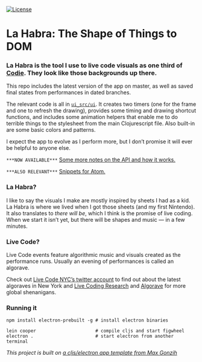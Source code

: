 [![License](http://img.shields.io/:license-mit-blue.svg)](https://github.com/Gonzih/feeds2imap.clj/blob/master/LICENSE.md) 

# La Habra: The Shape of Things to DOM


### La Habra is the tool I use to live code visuals as one third of [Codie](https://codie.live). They look like those backgrounds up there.

This repo includes the latest version of the app on master, as well as saved final states from performances in dated branches.

The relevant code is all in [`ui_src/ui`](https://github.com/sarahgp/la-habra/tree/master/ui_src/ui). It creates two timers (one for the frame and one to refresh the drawing), provides some timing and drawing shortcut functions, and includes some animation helpers that enable me to do terrible things to the stylesheet from the main Clojurescript file. Also built-in are some basic colors and patterns.

I expect the app to evolve as I perform more, but I don’t promise it will ever be helpful to anyone else.

`***NOW AVAILABLE***` [Some more notes on the API and how it works.](./docs/how-to.md)

`***ALSO RELEVANT***` [Snippets for Atom.](https://github.com/sarahgp/la-habra-snippets)

### La Habra?
I like to say the visuals I make are mostly inspired by sheets I had as a kid. La Habra is where we lived when I got those sheets (and my first Nintendo). It also translates to _there will be_, which I think is the promise of live coding. When we start it isn’t yet, but there will be shapes and music — in a few minutes.

### Live Code?

Live Code events feature algorithmic music and visuals created as the performance runs. Usually an evening of performances is called an algorave.

Check out [Live Code NYC’s twitter account](https://twitter.com/livecodenyc) to find out about the latest algoraves in New York and [Live Coding Research](https://twitter.com/livecodenet) and [Algorave](https://twitter.com/algorave) for more global shenanigans.


### Running it

```shell
npm install electron-prebuilt -g # install electron binaries

lein cooper                      # compile cljs and start figwheel
electron .                       # start electron from another terminal
```

*This project is built on [a cljs/electron app template from Max Gonzih](https://github.com/Gonzih/cljs-electron)*
